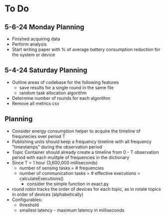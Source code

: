 # To Do

## 5-6-24 Monday Planning
- Finished acquiring data
- Perform analysis
- Start writing paper with % of average battery consumption reduction for the system or device

## 5-4-24 Saturday Planning
- Outline areas of codebase for the following features
  - save results for a single round in the same file
  - random task allocation algorithm
- Determine number of rounds for each algorithm
- Remove all metrics csv

## Planning 
- Consider energy consumption helper to acquire the timeline of frequnecies over period T
- Publishing units should keep a frequency timeline with all frequency "timestamps" during the observation period
- Topic Container should already create a timeline from 0 - T observation period with each mulitple of frequencies in the dictionary 
- Since T = 1 hour (3,600,000 milliseconds)
  - number of sensing tasks = # frequencies
  - number of communication tasks = # effective executions = calculateExecutions()
    - consider the simple function in exact.py
- round robin tracks the order of devices for each topic, as in rotate topics in order of devices (alphabetically)
- Configurables:
  - threshold
  - smallest latency - maximum latency in milliseconds

